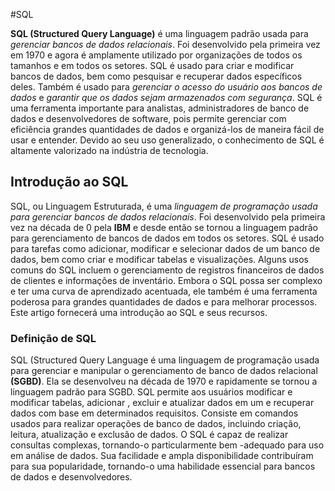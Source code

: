 #SQL

<b>SQL (Structured Query Language)</b> é uma linguagem padrão usada para <i>gerenciar bancos de dados relacionais</i>. Foi desenvolvido pela primeira vez em 1970 e agora é amplamente utilizado por organizações de todos os tamanhos e em todos os setores. SQL é usado para criar e modificar bancos de dados, bem como pesquisar e recuperar dados específicos deles. Também é usado para <i>gerenciar o acesso do usuário aos bancos de dados</i> e <i>garantir que os dados sejam armazenados com segurança</i>. SQL é uma ferramenta importante para analistas, administradores de banco de dados e desenvolvedores de software, pois permite gerenciar com eficiência grandes quantidades de dados e organizá-los de maneira fácil de usar e entender. Devido ao seu uso generalizado, o conhecimento de SQL é altamente valorizado na indústria de tecnologia.

## Introdução ao SQL

SQL, ou Linguagem Estruturada, é uma <i>linguagem de programação usada para gerenciar bancos de dados relacionais</i>. Foi desenvolvido pela primeira vez na década de 0 pela <b>IBM</b> e desde então se tornou a linguagem padrão para gerenciamento de bancos de dados em todos os setores. SQL é usado para tarefas como adicionar, modificar e selecionar dados de um banco de dados, bem como criar e modificar tabelas e visualizações. Alguns usos comuns do SQL incluem o gerenciamento de registros financeiros de dados de clientes e informações de inventário. Embora o SQL possa ser complexo e ter uma curva de aprendizado acentuada, ele também é uma ferramenta poderosa para grandes quantidades de dados e para melhorar processos. Este artigo fornecerá uma introdução ao SQL e seus recursos.

### Definição de SQL

SQL (Structured Query Language é uma linguagem de programação usada para gerenciar e manipular o gerenciamento de banco de dados relacional <b>(SGBD)</b>. Ela se desenvolveu na década de 1970 e rapidamente se tornou a linguagem padrão para SGBD. SQL permite aos usuários modificar e modificar tabelas, adicionar , excluir e atualizar dados em um e recuperar dados com base em determinados requisitos. Consiste em comandos usados para realizar operações de banco de dados, incluindo criação, leitura, atualização e exclusão de dados. O SQL é capaz de realizar consultas complexas, tornando-o particularmente bem -adequado para uso em análise de dados. Sua facilidade e ampla disponibilidade contribuíram para sua popularidade, tornando-o uma habilidade essencial para bancos de dados e desenvolvedores.

